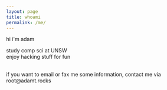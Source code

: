 ```yaml
---
layout: page
title: whoami
permalink: /me/
---
```


hi i'm adam

study comp sci at UNSW 
<br />
enjoy hacking stuff for fun

<br />
if you want to email or fax me some information, contact me via root@adamt.rocks
